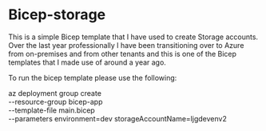 # Bicep-storage

This is a simple Bicep template that I have used to create Storage accounts. Over the last year professionally I have been transitioning over to Azure from on-premises and from other tenants and this is one of the Bicep templates that I made use of around a year ago.

To run the bicep template please use the following:

az deployment group create \
  --resource-group bicep-app \
  --template-file main.bicep \
  --parameters environment=dev storageAccountName=ljgdevenv2
